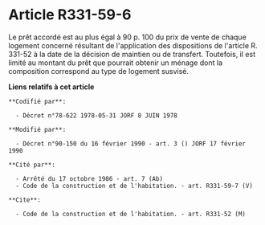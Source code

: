 # Article R331-59-6

Le prêt accordé est au plus égal à 90 p. 100 du prix de vente de chaque logement concerné résultant de l'application des
dispositions de l'article R. 331-52 à la date de la décision de maintien ou de transfert. Toutefois, il est limité au montant
du prêt que pourrait obtenir un ménage dont la composition correspond au type de logement susvisé.

**Liens relatifs à cet article**

	**Codifié par**:

	  - Décret n°78-622 1978-05-31 JORF 8 JUIN 1978

	**Modifié par**:

	  - Décret n°90-150 du 16 février 1990 - art. 3 () JORF 17 février 1990

	**Cité par**:

	  - Arrêté du 17 octobre 1986 - art. 7 (Ab)
	  - Code de la construction et de l'habitation. - art. R331-59-7 (V)

	**Cite**:

	  - Code de la construction et de l'habitation. - art. R331-52 (M)
